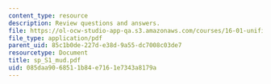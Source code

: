 ```yaml
---
content_type: resource
description: Review questions and answers.
file: https://ol-ocw-studio-app-qa.s3.amazonaws.com/courses/16-01-unified-engineering-i-ii-iii-iv-fall-2005-spring-2006/085daa9068511b84e7161e7343a8179a_sp_S1_mud.pdf
file_type: application/pdf
parent_uid: 85c1b0de-227d-e38d-9a55-dc7008c03de7
resourcetype: Document
title: sp_S1_mud.pdf
uid: 085daa90-6851-1b84-e716-1e7343a8179a
---
```

